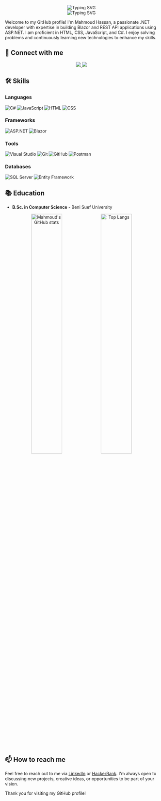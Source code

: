<div align="center">
  <img src="https://readme-typing-svg.demolab.com?font=Fira+Code&weight=500&size=25&pause=1500&color=F75C7E&width=500&lines=Hi+I+am+Mahmoud+Hassan%3B%F0%9F%91%A8%E2%80%8D%F0%9F%92%BB+.NET+Developer" alt="Typing SVG" />
<br />
  <img src="https://readme-typing-svg.demolab.com?font=Fira+Code&weight=500&size=25&pause=1500&color=F75C7E&width=500&lines=CS+Graduate+from+Beni+Suef+University" alt="Typing SVG" />
</div>



Welcome to my GitHub profile! I'm Mahmoud Hassan, a passionate .NET developer with expertise in building Blazor and REST API applications using ASP.NET. I am proficient in HTML, CSS, JavaScript, and C#. I enjoy solving problems and continuously learning new technologies to enhance my skills.

## 🔗 Connect with me
<p align="center">
  <a href="https://www.linkedin.com/in/mah-hassan"  target="_blank" >
    <img src="https://img.shields.io/badge/LinkedIn-0A66C2?style=for-the-badge&logo=linkedin&logoColor=white" />
  </a>
  <a href="https://www.hackerrank.com/profile/mahmoudbus7"  target="_blank" >
    <img src="https://img.shields.io/badge/HackerRank-00EA64?style=for-the-badge&logo=hackerrank&logoColor=white" />
  </a>
</p>

## 🛠 Skills
### Languages
![C#](https://img.shields.io/badge/C%23-239120?style=for-the-badge&logo=c-sharp&logoColor=white)
![JavaScript](https://img.shields.io/badge/JavaScript-F7DF1E?style=for-the-badge&logo=javascript&logoColor=black)
![HTML](https://img.shields.io/badge/HTML-E34F26?style=for-the-badge&logo=html5&logoColor=white)
![CSS](https://img.shields.io/badge/CSS-1572B6?style=for-the-badge&logo=css3&logoColor=white)

### Frameworks
![ASP.NET](https://img.shields.io/badge/ASP.NET-5C2D91?style=for-the-badge&logo=dot-net&logoColor=white)
![Blazor](https://img.shields.io/badge/Blazor-512BD4?style=for-the-badge&logo=blazor&logoColor=white)

### Tools
![Visual Studio](https://img.shields.io/badge/Visual_Studio-5C2D91?style=for-the-badge&logo=visual-studio&logoColor=white)
![Git](https://img.shields.io/badge/Git-F05032?style=for-the-badge&logo=git&logoColor=white)
![GitHub](https://img.shields.io/badge/GitHub-181717?style=for-the-badge&logo=github&logoColor=white)
![Postman](https://img.shields.io/badge/Postman-FF6C37?style=for-the-badge&logo=postman&logoColor=white)

### Databases
![SQL Server](https://img.shields.io/badge/SQL_Server-CC2927?style=for-the-badge&logo=microsoft-sql-server&logoColor=white)
![Entity Framework](https://img.shields.io/badge/Entity_Framework-512BD4?style=for-the-badge&logo=entity-framework&logoColor=white)

## 📚 Education
- **B.Sc. in Computer Science** - Beni Suef University

<div align="center">
  <img src="https://github-readme-stats.vercel.app/api?username=mah-hassan&show_icons=true&theme=radical&line_height=32" alt="Mahmoud's GitHub stats" width="45%" />
  <img src="https://github-readme-stats.vercel.app/api/top-langs/?username=mah-hassan&layout=compact&theme=radical&langs_count=6" alt="Top Langs" width="45%" />
</div>

## 📫 How to reach me
Feel free to reach out to me via [LinkedIn](https://www.linkedin.com/in/mah-hassan) or [HackerRank](https://www.hackerrank.com/profile/mahmoudbus7). I'm always open to discussing new projects, creative ideas, or opportunities to be part of your vision.

Thank you for visiting my GitHub profile!
